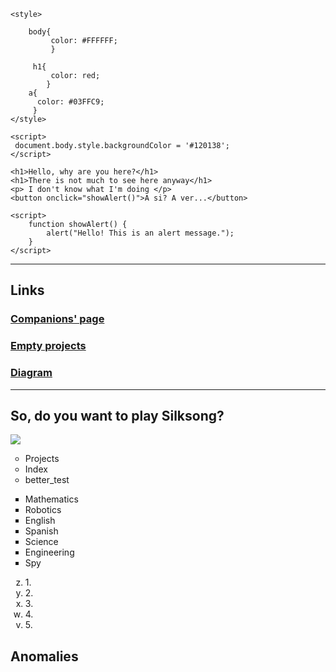 <!DOCTYPE html>

<html lang="en">
<head>
    <meta charset="UTF-8">
    <meta name="viewport" content="width=device-width, initial-scale=3.0">
    <title>Better Project</title>
	    <link rel="icon" href=
"file:///C:/Users/jfernandez14/Downloads/OIP.webp" 
          type="image/x-icon">

	<style>
		 
		body{
		     color: #FFFFFF;
		     }
		 
		 h1{
		     color: red;
		    }
		a{
		  color: #03FFC9;
		 }
	</style>
	

</head>
<body>

	<script>
	 document.body.style.backgroundColor = '#120138';
	</script>

    <h1>Hello, why are you here?</h1>
	<h1>There is not much to see here anyway</h1>
	<p> I don't know what I'm doing </p>
    <button onclick="showAlert()">A si? A ver...</button>

    <script>
        function showAlert() {
            alert("Hello! This is an alert message.");
        }
    </script>

<!-- Hello, I-m a comment -->

<hr>

<h2><b> Links </b></h2>

 <h3>
<a href="https://nkg2056.github.io/Javascript/Index.html"> Companions' page </a> 
 </h3>
 <h3>
<a href="names_class.html"> Empty projects </a> 
 </h3>
 
 <h3>
 <a href="file:///C:/Users/jfernandez14/Downloads/diagram_jf.drawio.html"> Diagram </a>
 </h3>
 
 <hr>

 <h2> So, do you want to play Silksong? </h2>
 <img src="C:\Users\jfernandez14\Downloads\hq2.jpg">
 
  <ul type="circle">
	<li>  Projects </li>
	 <li> Index </li>
	 <li> better_test </li>
 </ul>
 
 <ul type="square">
	<li>  Mathematics </li>
	 <li> Robotics </li>
	 <li> English </li>
	 <li> Spanish </li>
	 <li> Science </li> 
	 <li> Engineering </li>
	 <li> Spy </li>
 </ul>
<ol type="a" start="26" reversed>
	<li> 1. </li>
	<li> 2. </li>
	<li> 3. </li>
	<li> 4. </li>
	<li> 5. </li>
</ol>

<h2> Anomalies </h2>



</body>
</html>
